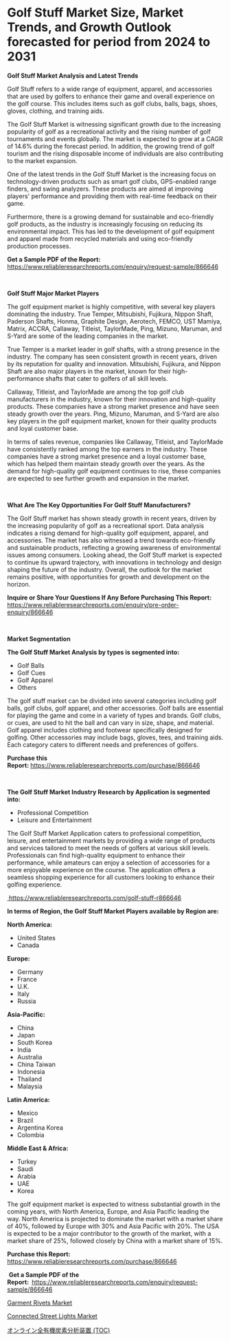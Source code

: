 <p><h1>Golf Stuff Market Size, Market Trends, and Growth Outlook forecasted for period from 2024 to 2031</h1></p><p><strong>Golf Stuff Market Analysis and Latest Trends</strong></p>
<p><p>Golf Stuff refers to a wide range of equipment, apparel, and accessories that are used by golfers to enhance their game and overall experience on the golf course. This includes items such as golf clubs, balls, bags, shoes, gloves, clothing, and training aids.</p><p>The Golf Stuff Market is witnessing significant growth due to the increasing popularity of golf as a recreational activity and the rising number of golf tournaments and events globally. The market is expected to grow at a CAGR of 14.6% during the forecast period. In addition, the growing trend of golf tourism and the rising disposable income of individuals are also contributing to the market expansion.</p><p>One of the latest trends in the Golf Stuff Market is the increasing focus on technology-driven products such as smart golf clubs, GPS-enabled range finders, and swing analyzers. These products are aimed at improving players' performance and providing them with real-time feedback on their game.</p><p>Furthermore, there is a growing demand for sustainable and eco-friendly golf products, as the industry is increasingly focusing on reducing its environmental impact. This has led to the development of golf equipment and apparel made from recycled materials and using eco-friendly production processes.</p></p>
<p><strong>Get a Sample PDF of the Report:&nbsp;</strong> <a href="https://www.reliableresearchreports.com/enquiry/request-sample/866646">https://www.reliableresearchreports.com/enquiry/request-sample/866646</a></p>
<p>&nbsp;</p>
<p><strong>Golf Stuff Major Market Players</strong></p>
<p><p>The golf equipment market is highly competitive, with several key players dominating the industry. True Temper, Mitsubishi, Fujikura, Nippon Shaft, Paderson Shafts, Honma, Graphite Design, Aerotech, FEMCO, UST Mamiya, Matrix, ACCRA, Callaway, Titleist, TaylorMade, Ping, Mizuno, Maruman, and S-Yard are some of the leading companies in the market.</p><p>True Temper is a market leader in golf shafts, with a strong presence in the industry. The company has seen consistent growth in recent years, driven by its reputation for quality and innovation. Mitsubishi, Fujikura, and Nippon Shaft are also major players in the market, known for their high-performance shafts that cater to golfers of all skill levels.</p><p>Callaway, Titleist, and TaylorMade are among the top golf club manufacturers in the industry, known for their innovation and high-quality products. These companies have a strong market presence and have seen steady growth over the years. Ping, Mizuno, Maruman, and S-Yard are also key players in the golf equipment market, known for their quality products and loyal customer base.</p><p>In terms of sales revenue, companies like Callaway, Titleist, and TaylorMade have consistently ranked among the top earners in the industry. These companies have a strong market presence and a loyal customer base, which has helped them maintain steady growth over the years. As the demand for high-quality golf equipment continues to rise, these companies are expected to see further growth and expansion in the market.</p></p>
<p>&nbsp;</p>
<p><strong>What Are The Key Opportunities For Golf Stuff Manufacturers?</strong></p>
<p><p>The Golf Stuff market has shown steady growth in recent years, driven by the increasing popularity of golf as a recreational sport. Data analysis indicates a rising demand for high-quality golf equipment, apparel, and accessories. The market has also witnessed a trend towards eco-friendly and sustainable products, reflecting a growing awareness of environmental issues among consumers. Looking ahead, the Golf Stuff market is expected to continue its upward trajectory, with innovations in technology and design shaping the future of the industry. Overall, the outlook for the market remains positive, with opportunities for growth and development on the horizon.</p></p>
<p><strong>Inquire or Share Your Questions If Any Before Purchasing This Report:</strong> <a href="https://www.reliableresearchreports.com/enquiry/pre-order-enquiry/866646">https://www.reliableresearchreports.com/enquiry/pre-order-enquiry/866646</a></p>
<p>&nbsp;</p>
<p><strong>Market Segmentation</strong></p>
<p><strong>The Golf Stuff Market Analysis by types is segmented into:</strong></p>
<p><ul><li>Golf Balls</li><li>Golf Cues</li><li>Golf Apparel</li><li>Others</li></ul></p>
<p><p>The golf stuff market can be divided into several categories including golf balls, golf clubs, golf apparel, and other accessories. Golf balls are essential for playing the game and come in a variety of types and brands. Golf clubs, or cues, are used to hit the ball and can vary in size, shape, and material. Golf apparel includes clothing and footwear specifically designed for golfing. Other accessories may include bags, gloves, tees, and training aids. Each category caters to different needs and preferences of golfers.</p></p>
<p><strong>Purchase this Report:&nbsp;</strong><a href="https://www.reliableresearchreports.com/purchase/866646">https://www.reliableresearchreports.com/purchase/866646</a></p>
<p>&nbsp;</p>
<p><strong>The Golf Stuff Market Industry Research by Application is segmented into:</strong></p>
<p><ul><li>Professional Competition</li><li>Leisure and Entertainment</li></ul></p>
<p><p>The Golf Stuff Market Application caters to professional competition, leisure, and entertainment markets by providing a wide range of products and services tailored to meet the needs of golfers at various skill levels. Professionals can find high-quality equipment to enhance their performance, while amateurs can enjoy a selection of accessories for a more enjoyable experience on the course. The application offers a seamless shopping experience for all customers looking to enhance their golfing experience.</p></p>
<p><a href="https://www.reliableresearchreports.com/golf-stuff-r866646">&nbsp;https://www.reliableresearchreports.com/golf-stuff-r866646</a></p>
<p><strong>In terms of Region, the Golf Stuff Market Players available by Region are:</strong></p>
<p>
    <p> <strong> North America: </strong>
        <ul>
            <li>United States</li>
            <li>Canada</li>
        </ul>
        </p> 
    <p> <strong> Europe: </strong>
        <ul>
            <li>Germany</li>
            <li>France</li>
            <li>U.K.</li>
            <li>Italy</li>
            <li>Russia</li>
        </ul>
        </p> 
    <p> <strong> Asia-Pacific: </strong>
        <ul>
            <li>China</li>
            <li>Japan</li>
            <li>South Korea</li>
            <li>India</li>
            <li>Australia</li>
            <li>China Taiwan</li>
            <li>Indonesia</li>
            <li>Thailand</li>
            <li>Malaysia</li>
        </ul>
        </p> 
    <p> <strong> Latin America: </strong>
        <ul>
            <li>Mexico</li>
            <li>Brazil</li>
            <li>Argentina Korea</li>
            <li>Colombia</li>
        </ul>
        </p> 
    <p> <strong> Middle East & Africa: </strong>
        <ul>
            <li>Turkey</li>
            <li>Saudi</li>
            <li>Arabia</li>
            <li>UAE</li>
            <li>Korea</li>
        </ul>
    </p>
    </p>
<p><p>The golf equipment market is expected to witness substantial growth in the coming years, with North America, Europe, and Asia Pacific leading the way. North America is projected to dominate the market with a market share of 40%, followed by Europe with 30% and Asia Pacific with 20%. The USA is expected to be a major contributor to the growth of the market, with a market share of 25%, followed closely by China with a market share of 15%.</p></p>
<p><strong>Purchase this Report: </strong><a href="https://www.reliableresearchreports.com/purchase/866646">https://www.reliableresearchreports.com/purchase/866646</a></p>
<p>&nbsp;<strong>Get a Sample PDF of the Report:&nbsp;&nbsp;</strong><a href="https://www.reliableresearchreports.com/enquiry/request-sample/866646">https://www.reliableresearchreports.com/enquiry/request-sample/866646</a></p>
<p><strong></strong></p>
<p><p><a href="https://github.com/kpvmspce33/Market-Research-Report-List-1/blob/main/garment-rivets-market.md">Garment Rivets Market</a></p><p><a href="https://github.com/goodweq44/Market-Research-Report-List-1/blob/main/connected-street-lights-market.md">Connected Street Lights Market</a></p><p><a href="https://github.com/zoetazuur/Market-Research-Report-List-2/blob/main/1237253141402.md">オンライン全有機炭素分析装置 (TOC)</a></p></p>